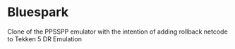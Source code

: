 # Bluespark
Clone of the PPSSPP emulator with the intention of adding rollback netcode to Tekken 5 DR Emulation
